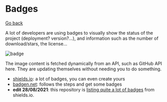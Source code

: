 # Badges

[Go back](..)

A lot of developers are using badges to visually show the status of the project (deployment? version?...), and information such as the number of download/stars, the license...

![badge](https://img.shields.io/github/license/lgs-games/memorize)

The image content is fetched dynamically from an API, such as GitHub API here. They are updating themselves without needing you to do something.

* [shields.io](https://shields.io/): a lot of badges, you can even create yours
* [badgen.net](https://badgen.net/): follows the steps and get some badges
* **edit 28/08/2021**: this repository is [listing quite a lot of badges](https://github.com/Ileriayo/markdown-badges) from shields.io.